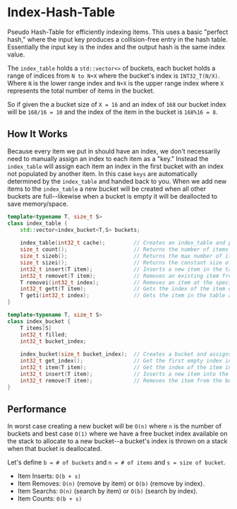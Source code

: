 # Index-Hash-Table
Pseudo Hash-Table for efficiently indexing items. This uses a basic "perfect hash," where the input key produces a collision-free entry in the hash table. Essentially the input key is the index and the output hash is the same index value.

The `index_table` holds a `std::vector<>` of buckets, each bucket holds a range of indices from `N to N+X` where the bucket's index is `INT32_T(N/X)`. Where `N` is the lower range index and `N+X` is the upper range index where `X` represents the total number of items in the bucket.

So if given the a bucket size of `X = 16` and an index of `168` our bucket index will be `168/16 = 10` and the index of the item in the bucket is `168%16 = 8`.

## How It Works
Because every item we put in should have an index, we don't necessarily need to manually assign an index to each item as a "key." Instead the `index_table` will assign each item an index in the first bucket with an index not populated by another item. In this case `keys` are automatically determined by the `index_table` and handed back to you. When we add new items to the `index_table` a new bucket will be created when all other buckets are full--likewise when a bucket is empty it will be deallocted to save memory/space.

```C++
template<typename T, size_t S>
class index_table {
    std::vector<index_bucket<T,S> buckets;
    
    index_table(int32_t cache);         // Creates an index_table and pre-allocates a # of buckets.
    size_t count();                     // Returns the number of items in the index_table.
    size_t sizeb();                     // Returns the max number of items in a bucket <S>.
    size_t sizei();                     // Returns the constant size of each item <T>.
    int32_t insert(T item);             // Inserts a new item in the table.
    int32_t removet(T item);            // Removes an existing item from the table.
    T removei(int32_t index);           // Removes an item at the specified index in the table.
    int32_t gett(T item);               // Gets the index of the item or -1 if the item is not in the table.
    T geti(int32_t index);              // Gets the item in the table at the specified index, else nullptr.
}

template<typename T, size_t S>
class index_bucket {
    T items[S]
    int32_t filled;
    int32_t bucket_index;
    
    index_bucket(size_t bucket_index);  // Creates a bucket and assigns it a bucket index.
    int32_t get_index();                // Get the first empty index in the bucket.
    int32_t item(T item);               // Get the index of the item in the bucket, else -1 if it does not exist.
    int32_t insert(T item);             // Inserts a new item into the bucket and returns the item's index.
    int32_t remove(T item);             // Removes the item from the bucket and returns the index it was removed from.
}
```

## Performance
In worst case creating a new bucket will be `O(n)` where `n` is the number of buckets and best case `O(1)` where we have a free bucket index available on the stack to allocate to a new bucket--a bucket's index is thrown on a stack when that bucket is deallocated.

Let's define `b = # of buckets` and `n = # of items` and `s = size of bucket`.
- Item Inserts: `O(b + s)`
- Item Removes: `O(n)` (remove by item) or `O(b)` (remove by index).
- Item Searchs: `O(n)` (search by item) or `O(b)` (search by index).
- Item Counts: `O(b + s)`
